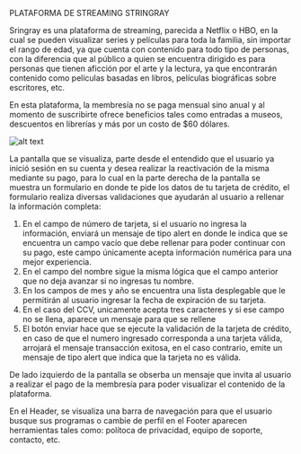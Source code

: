 PLATAFORMA DE STREAMING STRINGRAY

Sringray es una plataforma de streaming, parecida a Netflix o HBO, en la cual se pueden visualizar series y películas para toda la familia, sin importar el rango de edad, ya que cuenta con contenido para todo tipo de personas, con la diferencia que al público a quien se encuentra dirigido es para personas que tienen aficción por el arte y la lectura, ya que encontrarán contenido como películas basadas en libros, películas biográficas sobre escritores, etc. 

En esta plataforma, la membresía no se paga mensual sino anual y al momento de suscribirte ofrece beneficios tales como entradas a museos, descuentos en librerías y más por un costo de $60 dólares.

![alt text](https://yessicapv-24.github.io/src/Imagenes/prototipo.png)

La pantalla que se visualiza, parte desde el entendido que el usuario ya inició sesión en su cuenta y desea realizar la reactivación de la misma mediante su pago, para lo cual en la parte derecha de la pantalla se muestra un formulario en donde te pide los datos de tu tarjeta de crédito, el formulario realiza diversas validaciones que ayudarán al usuario a rellenar la información completa:
1. En el campo de número de tarjeta, si el usuario no ingresa la información, enviará un mensaje de tipo alert en donde le indica que se encuentra un campo vacío que debe rellenar para poder continuar con su pago, este campo únicamente acepta información numérica para una mejor experiencia.
2. En el campo del nombre sigue la misma lógica que el campo anterior que no deja avanzar si no ingresas tu nombre. 
3. En los campos de mes y año se encuentra una lista desplegable que le permitirán al usuario ingresar la fecha de expiración de su tarjeta.
4. En el caso del CCV, unicamente acepta tres caracteres y si ese campo no se llena, aparece un mensaje para que se rellene
5. El botón enviar hace que se ejecute la validación de la tarjeta de crédito, en caso de que el numero ingresado corresponda a una tarjeta válida, arrojará el mensaje transacción exitosa, en el caso contrario, emite un mensaje de tipo alert que indica que la tarjeta no es válida.

De lado izquierdo de la pantalla se obserba un mensaje que invita al usuario a realizar el pago de la membresía para poder visualizar el contenido de la plataforma. 

En el Header, se visualiza una barra de navegación para que el usuario busque sus programas o cambie de perfil
en el Footer aparecen herramientas tales como: polítoca de privacidad, equipo de soporte, contacto, etc.




